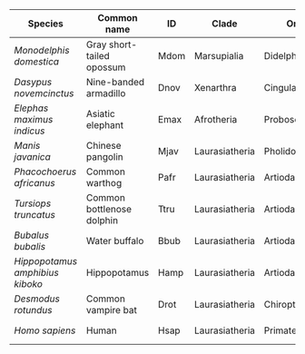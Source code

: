 | Species | Common name | ID | Clade | Order | Family  | BUSCO lineage | BUSCO score (C[S,D]) | NCBI acc. no. | 
| --- | --- | --- | --- | --- | --- | --- | --- | --- | 
| *Monodelphis domestica* | Gray short-tailed opossum | Mdom | Marsupialia | Didelphimorphia | Didelphidae | mammalia_odb10 | 95.1%[92.3%,2.8%] | GCF_027887165.1 |
| *Dasypus novemcinctus* | Nine-banded armadillo | Dnov | Xenarthra | Cingulata | Dasypodidae | mammalia_odb10 | 96.9%[94.3%,2.6%] | GCF_030445035.1 |
| *Elephas maximus indicus* | Asiatic elephant | Emax | Afrotheria | Proboscidea | Elephantidae | mammalia_odb10 | 98.9%[98.3%,0.6%] | GCF_024166365.1 |
| *Manis javanica* | Chinese pangolin | Mjav | Laurasiatheria | Pholidota | Manidae | mammalia_odb10 | 95.7%[93.7%,2.0%] | GCF_014570535.1 |
| *Phacochoerus africanus* | Common warthog | Pafr | Laurasiatheria | Artiodactyla | Suidae | mammalia_odb10 | 98.8%[98.3%,0.5%] | GCF_016906955.1 |
| *Tursiops truncatus* | Common bottlenose dolphin | Ttru | Laurasiatheria | Artiodactyla | Delphinidae | mammalia_odb10 | 97.3%[95.2%,2.1%] | GCF_011762595.1 |
| *Bubalus bubalis* | Water buffalo | Bbub | Laurasiatheria | Artiodactyla | Bovidae | mammalia_odb10 | 98.7%[97.0%,1.7%] | GCF_019923935.1 |
| *Hippopotamus amphibius kiboko* | Hippopotamus | Hamp | Laurasiatheria | Artiodactyla | Hippopotamidae | mammalia_odb10 | 98.7%[95.2%,3.5%] | GCF_030028045.1 |
| *Desmodus rotundus* | Common vampire bat | Drot | Laurasiatheria | Chiroptera | Phyllostomidae | mammalia_odb10 | 98.2%[97.2%,1.0%] | GCF_022682495.1 |
| *Homo sapiens* | Human | Hsap | Laurasiatheria | Primates | Hominidae | mammalia_odb10 | 99.6%[97.3%,2.3%] | GCF_000001405.40 |